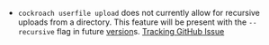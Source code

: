 - `cockroach userfile upload` does not currently allow for recursive uploads from a directory. This feature will be present with the `--recursive` flag in future [version](cluster-settings.html#setting-version)s. [Tracking GitHub Issue](https://github.com/cockroachdb/cockroach/pull/65307)
